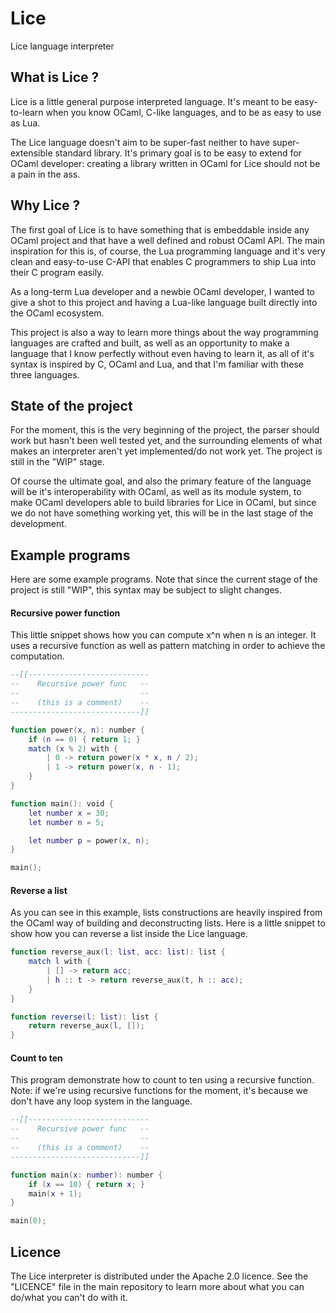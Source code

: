 # Lice
Lice language interpreter

## What is Lice ?

Lice is a little general purpose interpreted language. It's meant to be easy-to-learn when you know OCaml, C-like languages, and to be as easy to use as Lua.

The Lice language doesn't aim to be super-fast neither to have super-extensible standard library. It's primary goal is to be easy to extend for OCaml developer: creating a library written in OCaml for Lice should not be a pain in the ass.

## Why Lice ?

The first goal of Lice is to have something that is embeddable inside any OCaml project and that have a well defined and robust OCaml API. The main inspiration for this is, of course, the Lua programming language and it's very clean and easy-to-use C-API that enables C programmers to ship Lua into their C program easily.

As a long-term Lua developer and a newbie OCaml developer, I wanted to give a shot to this project and having a Lua-like language built directly into the OCaml ecosystem.

This project is also a way to learn more things about the way programming languages are crafted and built, as well as an opportunity to make a language that I know perfectly without even having to learn it, as all of it's syntax is inspired by C, OCaml and Lua, and that I'm familiar with these three languages.

## State of the project

For the moment, this is the very beginning of the project, the parser should work but hasn't been well tested yet, and the surrounding elements of what makes an interpreter aren't yet implemented/do not work yet. The project is still in the "WIP" stage.

Of course the ultimate goal, and also the primary feature of the language will be it's interoperability with OCaml, as well as its module system, to make OCaml developers able to build libraries for Lice in OCaml, but since we do not have something working yet, this will be in the last stage of the development.

## Example programs

Here are some example programs. Note that since the current stage of the project is still "WIP", this syntax may be subject to slight changes.

#### Recursive power function

This little snippet shows how you can compute x^n when n is an integer. It uses a recursive function as well as pattern matching in order to achieve the computation.

```lua
--[[---------------------------
--    Recursive power func   --
--                           --
--    (this is a comment)    --
-----------------------------]]

function power(x, n): number {
    if (n == 0) { return 1; }
    match (x % 2) with {
        | 0 -> return power(x * x, n / 2);
        | 1 -> return power(x, n - 1);
    }
}

function main(): void {
    let number x = 30;
    let number n = 5;

    let number p = power(x, n);
}

main();
```

#### Reverse a list

As you can see in this example, lists constructions are heavily inspired from the OCaml way of building and deconstructing lists. Here is a little snippet to show how you can reverse a list inside the Lice language.

```lua
function reverse_aux(l: list, acc: list): list {
    match l with {
        | [] -> return acc;
        | h :: t -> return reverse_aux(t, h :: acc);
    }
}

function reverse(l: list): list {
    return reverse_aux(l, []);
}
```

#### Count to ten

This program demonstrate how to count to ten using a recursive function. Note: if we're using recursive functions for the moment, it's because we don't have any loop system in the language.

```lua
--[[---------------------------
--    Recursive power func   --
--                           --
--    (this is a comment)    --
-----------------------------]]

function main(x: number): number {
    if (x == 10) { return x; }
    main(x + 1);
}

main(0);

```

## Licence

The Lice interpreter is distributed under the Apache 2.0 licence. See the "LICENCE" file in the main repository to learn more about what you can do/what you can't do with it.
